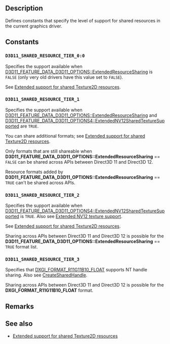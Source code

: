 ## Description

Defines constants that specify the level of support for shared resources in the current graphics driver.

## Constants

### `D3D11_SHARED_RESOURCE_TIER_0:0`

Specifies the support available when [D3D11_FEATURE_DATA_D3D11_OPTIONS::ExtendedResourceSharing](https://learn.microsoft.com/windows/win32/api/d3d11/ns-d3d11-d3d11_feature_data_d3d11_options) is `FALSE` (only very old drivers have this value set to `FALSE`).

See [Extended support for shared Texture2D resources](https://learn.microsoft.com/windows/win32/direct3d11/direct3d-11-1-features#extended-support-for-shared-texture2d-resources).

### `D3D11_SHARED_RESOURCE_TIER_1`

Specifies the support available when [D3D11_FEATURE_DATA_D3D11_OPTIONS::ExtendedResourceSharing](https://learn.microsoft.com/windows/win32/api/d3d11/ns-d3d11-d3d11_feature_data_d3d11_options) and [D3D11_FEATURE_DATA_D3D11_OPTIONS4::ExtendedNV12SharedTextureSupported](https://learn.microsoft.com/windows/win32/api/d3d11_4/ns-d3d11_4-d3d11_feature_data_d3d11_options4) are `TRUE`.

You can share additional formats; see [Extended support for shared Texture2D resources](https://learn.microsoft.com/windows/win32/direct3d11/direct3d-11-1-features#extended-support-for-shared-texture2d-resources).

Only formats that are still shareable when **D3D11_FEATURE_DATA_D3D11_OPTIONS::ExtendedResourceSharing** == `FALSE` can be shared across APIs between Direct3D 11 and Direct3D 12.

Resource formats added by **D3D11_FEATURE_DATA_D3D11_OPTIONS::ExtendedResourceSharing** == `TRUE` can't be shared across APIs.

### `D3D11_SHARED_RESOURCE_TIER_2`

Specifies the support available when [D3D11_FEATURE_DATA_D3D11_OPTIONS4::ExtendedNV12SharedTextureSupported](https://learn.microsoft.com/windows/win32/api/d3d11_4/ns-d3d11_4-d3d11_feature_data_d3d11_options4) is `TRUE`. Also see [Extended NV12 texture support](https://learn.microsoft.com/windows/win32/direct3d11/direct3d-11-4-features#extended-nv12-texture-support).

See [Extended support for shared Texture2D resources](https://learn.microsoft.com/windows/win32/direct3d11/direct3d-11-1-features#extended-support-for-shared-texture2d-resources).

Sharing across APIs between Direct3D 11 and Direct3D 12 is possible for the **D3D11_FEATURE_DATA_D3D11_OPTIONS::ExtendedResourceSharing** == `TRUE` format list.

### `D3D11_SHARED_RESOURCE_TIER_3`

Specifies that [DXGI_FORMAT_R11G11B10_FLOAT](https://learn.microsoft.com/windows/win32/api/dxgiformat/ne-dxgiformat-dxgi_format) supports NT handle sharing. Also see [CreateSharedHandle](https://learn.microsoft.com/windows/win32/api/dxgi1_2/nf-dxgi1_2-idxgiresource1-createsharedhandle).

Sharing across APIs between Direct3D 11 and Direct3D 12 is possible for the **DXGI_FORMAT_R11G11B10_FLOAT** format.

## Remarks

## See also

* [Extended support for shared Texture2D resources](https://learn.microsoft.com/windows/win32/direct3d11/direct3d-11-1-features#extended-support-for-shared-texture2d-resources)